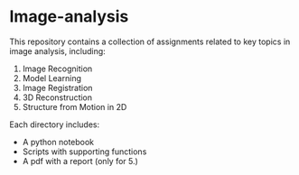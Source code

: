 # Image-analysis
This repository contains a collection of assignments related to key topics in image analysis, including:

1. Image Recognition
2. Model Learning
3. Image Registration
4. 3D Reconstruction
5. Structure from Motion in 2D

Each directory includes:
- A python notebook
- Scripts with supporting functions
- A pdf with a report (only for 5.)
